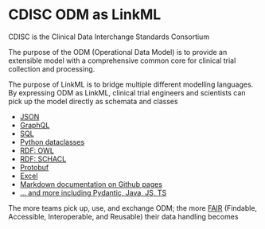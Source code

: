 # CDISC ODM as LinkML
CDISC is the Clinical Data Interchange Standards Consortium

The purpose of the ODM (Operational Data Model) is to provide an extensible model with a comprehensive common core for clinical trial collection and processing.

The purpose of LinkML is to bridge multiple different modelling languages. By expressing ODM as LinkML, clinical trial engineers and scientists can pick up the model directly as schemata and classes

* [JSON](https://github.com/cdisc-org/DataExchange-ODM-LinkML/blob/initial/jsonschema/ODM.schema.json)
* [GraphQL](https://github.com/cdisc-org/DataExchange-ODM-LinkML/blob/main/graphql/ODM.graphql)
* [SQL](https://github.com/cdisc-org/DataExchange-ODM-LinkML/blob/main/sqlschema/ODM.sql)
* [Python dataclasses](https://github.com/cdisc-org/DataExchange-ODM-LinkML/blob/main/ODM.py)
* [RDF: OWL](https://github.com/cdisc-org/DataExchange-ODM-LinkML/blob/main/shacl/ODM.shacl.ttl)
* [RDF: SCHACL](https://github.com/cdisc-org/DataExchange-ODM-LinkML/blob/main/owl/ODM.owl.ttl)
* [Protobuf](https://github.com/cdisc-org/DataExchange-ODM-LinkML/blob/main/shacl/ODM.shacl.ttl)
* [Excel](https://github.com/cdisc-org/DataExchange-ODM-LinkML/blob/main/protobuf/ODM.proto)
* [Markdown documentation on Github pages](https://cdisc-org.github.io/DataExchange-ODM-LinkML/)
* [... and more including Pydantic, Java, JS, TS](https://linkml.io/linkml/generators/index.html)

The more teams pick up, use, and exchange ODM; the more [FAIR](https://www.go-fair.org/fair-principles/) (Findable, Accessible, Interoperable, and Reusable) their data handling becomes